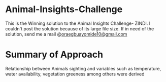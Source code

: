 # Animal-Insights-Challenge

This is the  Winning solution to the Animal Insights Challenge- ZINDI.
I couldn't post the solution because of its large file size. If in need of the solution, send me a mail @oraegbuayomide10@gmail.com

# Summary of Approach

Relationship between Animals sighting and variables such as temperature, water availability, vegetation greeness among others were derived
